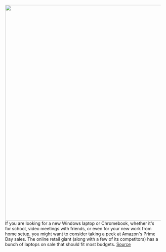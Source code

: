 <img src='https://cdn.vox-cdn.com/thumbor/S9xKUb0xrwzAiVSkld7GOQoXjCg=/0x0:2040x1360/1200x800/filters:focal(857x517:1183x843)/cdn.vox-cdn.com/uploads/chorus_image/image/67622692/akrales_200519_3984_0100.0.jpg' width='700px' /><br/>
If you are looking for a new Windows laptop or Chromebook, whether it's for school, video meetings with friends, or even for your new work from home setup, you might want to consider taking a peek at Amazon's Prime Day sales. The online retail giant (along with a few of its competitors) has a bunch of laptops on sale that should fit most budgets.
<a href='https://www.theverge.com/21507837/amazon-prime-day-best-laptop-chromebook-windows-deals'> Source <a/>